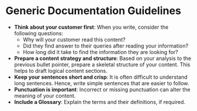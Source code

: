 # Generic Documentation Guidelines  

* **Think about your customer first**: When you write, consider the following questions:  
  * Why will your customer read this content?
  * Did they find answer to their queries after reading your information?
  * How long did it take to find the information they are looking for?  
* **Prepare a content strategy and structure**: Based on your analysis to the previous bullet pointer, prepare a skeletal structure of your content. This helps to draft logical content sections.
* **Keep your sentences short and crisp**: It is often difficult to understand long sentences. Hence, write simple sentences that are easier to follow.
* **Punctuation is important**: Incorrect or missing punctuation can alter the meaning of your content.
* **Include a Glossary**: Explain the  terms and their definitions, if required.

